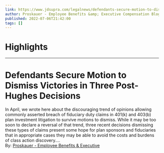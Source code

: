```yaml
---
link: https://www.jdsupra.com/legalnews/defendants-secure-motion-to-dismiss-3320742/
author: Proskauer - Employee Benefits &amp; Executive Compensation Blog
published: 2022-07-06T21:42:00
tags: []
---
```

# Highlights


---
# Defendants Secure Motion to Dismiss Victories in Three Post-Hughes Decisions
In April, we wrote here about the discouraging trend of opinions allowing commonly asserted breach of fiduciary duty claims in 401(k) and 403(b) plan investment litigation to survive motions to dismiss. While it may be too soon to declare a reversal of that trend, three recent decisions dismissing these types of claims present some hope for plan sponsors and fiduciaries that in appropriate cases they may be able to avoid the costs and burdens of class action discovery....  
By: [Proskauer - Employee Benefits & Executive](https://www.jdsupra.com/profile/proskauer_employee_benefits_executive_compensation/)
